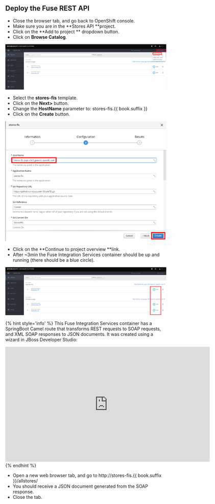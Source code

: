 ##  Deploy the Fuse REST API

* Close the browser tab, and go back to OpenShift console.
* Make sure you are in the **Stores API **project.
* Click on the **Add to project ** dropdown button.
* Click on **Browse Catalog**.

![](../assets/Selection_359.png)

* Select the **stores-fis** template.
* Click on the **Next>** button.
* Change the **HostName** parameter to: stores-fis.{{ book.suffix }}
* Click on the **Create** button.

![](../assets/Selection_360.png)

* Click on the **Continue to project overview **link.
* After ~3min the Fuse Integration Services container should be up and running (there should be a blue circle).

![](../assets/Selection_361.png)

{% hint style='info' %}
This Fuse Integration Services container has a SpringBoot Camel route that transforms REST requests to SOAP requests, and XML SOAP responses to JSON documents. It was created using a wizard in JBoss Developer Studio:

<iframe src="https://player.vimeo.com/video/279892542" width="640" height="360" frameborder="0" webkitallowfullscreen mozallowfullscreen allowfullscreen></iframe>
{% endhint %}



* Open a new web browser tab, and go to http://stores-fis.{{ book.suffix }}/allstores/
* You should receive a JSON document generated from the SOAP response.
* Close the tab.
